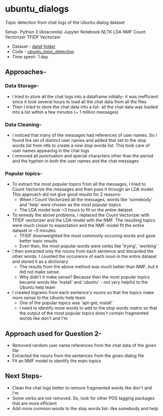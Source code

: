 # ubuntu_dialogs
Topic detection from chat logs of the Ubuntu dialog dataset

Setup-
Python 3 (Anaconda)
Jupyter Notebook
NLTK
LDA
NMF
Count Vectorizer
TFIDF Vectorizer

- Dataset - [dataf folder](https://github.com/suki2691/ubuntu_dialogs/tree/master/data)
- Code - [ubuntu_topic_detection](https://github.com/suki2691/ubuntu_dialogs/blob/master/Ubuntu_topic_detection.ipynb)
- Time spent- 1 day

## Approaches-

### Data Storage-
- I tried to store all the chat logs into a dataframe initially- it was inefficient since it took several hours to load all the chat data from all the files
- Then I tried to store the chat data into a list- all the chat data was loaded into a list within a few minutes (~ 1 million messages)

### Data Cleaning-
- I noticed that many of the messages had references of user names. So I found the set of distinct user names and added that set to the stop words list from nltk to create a new stop words list. This took care of user names appearing in the chat logs
- I removed all punctuation and special characters other than the period and the hyphen in both the user names and the chat messages

### Popular topics-
- To extract the most popular topics from all the messages, I tried to Count Vectorize the messages and then pass it through an LDA model. This approach did not give good results for 2 reasons-
  - When I Count Vectorized all the messages, words like 'somebody' and 'help' were chosen as the most popular topics
  - The LDA model took ~3 hours to fit on the entire dataset
- To remedy the above problems, I replaced the Count Vectorizer with TFIDF vectorizer and the LDA model with the NMF. The resulting topics were much closer to expectation and the NMF model fit the entire dataset in ~5 minutes
  - TFIDF downweighted the most commonly occuring words and gave better topic results
  - Even then, the most popular words were verbs like 'trying', 'working'
- I then extracted only the nouns from each sentence and discarded the other words. I counted the occurence of each noun in the entire dataset and stored it as a dictionary
  - The results from the above method was much better than NMF, but it did not make sense.
  - Why didn't it make sense? Because then the most popular topics became words like 'install' and 'ubuntu' - not very helpful to the Ubuntu help team
- I created bigrams from each sentence's nouns so that the topics make more sense to the Ubuntu help team
  - One of the popular topics was 'apt-get, install' 
  - I need to identify more words to add to the stop words matrix so that the output of the most popular topics does't contain fragmented words like don't and I'm

## Approach used for Question 2-
- Removed random user name references from the chat data of the given file
- Extracted the nouns from the sentences from the given dialog file
- Fit an NMF model to identify the main topics
  
## Next Steps-
- Clean the chat logs better to remove fragmented words like don't and I'm
- Some verbs are not removed. So, look for other POS tagging packages that are more efficient
- Add more common words to the stop words list- like somebody and help
